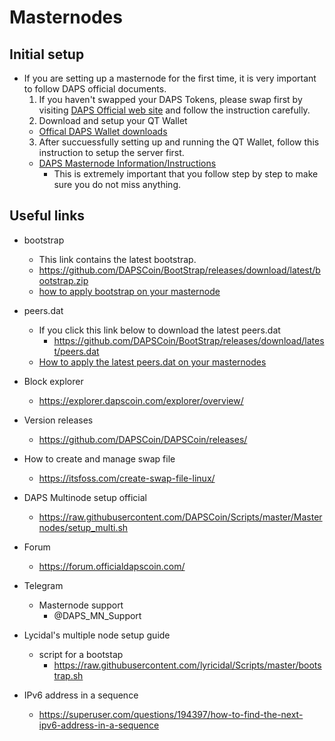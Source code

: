 # Masternodes
## Initial setup
  * If you are setting up a masternode for the first time, it is very important to follow DAPS official documents.
    1. If you haven't swapped your DAPS Tokens, please swap first by visiting [DAPS Official web site](https://officialdapscoin.com/) and follow the instruction carefully.
    2. Download and setup your QT Wallet
      - [Offical DAPS Wallet downloads](https://officialdapscoin.com/daps-mainnet-downloads/)
    3. After succuessfully setting up and running the QT Wallet, follow this instruction to setup the server first.
      - [DAPS Masternode Information/Instructions](https://officialdapscoin.com/masternodes/)
        - This is extremely important that you follow step by step to make sure you do not miss anything.


## Useful links
  - bootstrap
    - This link contains the latest bootstrap.
    - https://github.com/DAPSCoin/BootStrap/releases/download/latest/bootstrap.zip
    - [how to apply bootstrap on your masternode](masternodes-bootstrap.md)

  - peers.dat
    - If you click this link below to download the latest peers.dat
      - https://github.com/DAPSCoin/BootStrap/releases/download/latest/peers.dat
    - [How to apply the latest peers.dat on your masternodes](masternodes-peers.md)

  - Block explorer
    - https://explorer.dapscoin.com/explorer/overview/

  - Version releases
    - https://github.com/DAPSCoin/DAPSCoin/releases/

  - How to create and manage swap file
    - https://itsfoss.com/create-swap-file-linux/

  - DAPS Multinode setup official
    - https://raw.githubusercontent.com/DAPSCoin/Scripts/master/Masternodes/setup_multi.sh

  - Forum
    - https://forum.officialdapscoin.com/

  - Telegram
    - Masternode support
      - @DAPS_MN_Support

  - Lycidal's multiple node setup guide
    - script for a bootstap
      - https://raw.githubusercontent.com/lyricidal/Scripts/master/bootstrap.sh

  - IPv6 address in a sequence
    - https://superuser.com/questions/194397/how-to-find-the-next-ipv6-address-in-a-sequence
